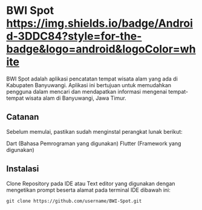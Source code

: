 # BWI Spot https://img.shields.io/badge/Android-3DDC84?style=for-the-badge&logo=android&logoColor=white

BWI Spot adalah aplikasi pencatatan tempat wisata alam yang ada di Kabupaten Banyuwangi. Aplikasi ini bertujuan untuk memudahkan pengguna dalam mencari dan mendapatkan informasi mengenai tempat-tempat wisata alam di Banyuwangi, Jawa Timur.

## Catanan

Sebelum memulai, pastikan sudah menginstal perangkat lunak berikut:

Dart (Bahasa Pemrograman yang digunakan)
Flutter (Framework yang digunakan)

## Instalasi

Clone Repository pada IDE atau Text editor yang digunakan dengan mengetikan prompt beserta alamat pada terminal IDE dibawah ini:
```
git clone https://github.com/username/BWI-Spot.git
```
